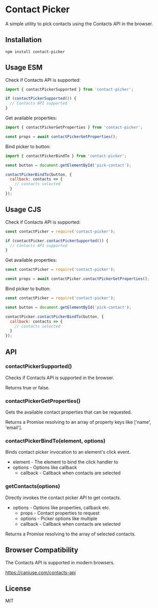 # Contact Picker

A simple utility to pick contacts using the Contacts API in the browser.

## Installation

```
npm install contact-picker
```

## Usage ESM

Check if Contacts API is supported:

```js
import { contactPickerSupported } from 'contact-picker';

if (contactPickerSupported()) {
  // Contacts API supported
}
```

Get available properties:

```js
import { contactPickerGetProperties } from 'contact-picker';

const props = await contactPickerGetProperties();
```

Bind picker to button:

```js
import { contactPickerBindTo } from 'contact-picker';

const button = document.getElementById('pick-contact');

contactPickerBindTo(button, {
  callback: contacts => {
    // contacts selected
  }
});
```

## Usage CJS

Check if Contacts API is supported:

```js
const contactPicker = require('contact-picker');

if (contactPicker.contactPickerSupported()) {
  // Contacts API supported
}
```

Get available properties:

```js
const contactPicker = require('contact-picker');

const props = await contactPicker.contactPickerGetProperties();
```

Bind picker to button:

```js
const contactPicker = require('contact-picker');

const button = document.getElementById('pick-contact');

contactPicker.contactPickerBindTo(button, {
  callback: contacts => {
    // contacts selected
  }
});
```

## API

### contactPickerSupported()

Checks if Contacts API is supported in the browser.

Returns true or false.

### contactPickerGetProperties()

Gets the available contact properties that can be requested.

Returns a Promise resolving to an array of property keys like ['name', 'email'].

### contactPickerBindTo(element, options)

Binds contact picker invocation to an element's click event.

- element - The element to bind the click handler to
- options - Options like callback
  - callback - Callback when contacts are selected

### getContacts(options)

Directly invokes the contact picker API to get contacts.

- options - Options like properties, callback etc.
  - props - Contact properties to request
  - options - Picker options like multiple
  - callback - Callback when contacts are selected

Returns a Promise resolving to the array of selected contacts.

## Browser Compatibility

The Contacts API is supported in modern browsers.

https://caniuse.com/contacts-api

## License

MIT
